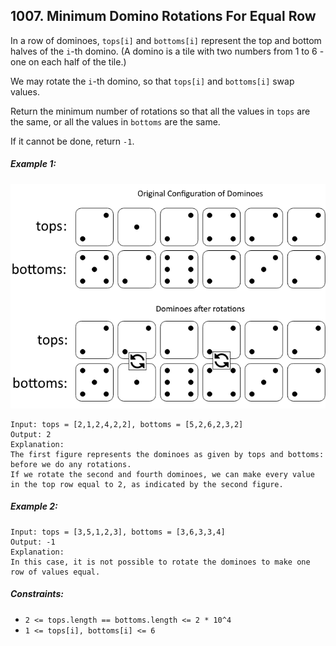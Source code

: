 ## 1007. Minimum Domino Rotations For Equal Row

In a row of dominoes, ```tops[i]``` and ```bottoms[i]``` represent the top and bottom halves of the ```i```-th domino. (A domino is a tile with two numbers from 1 to 6 - one on each half of the tile.)

We may rotate the ```i```-th domino, so that ```tops[i]``` and ```bottoms[i]``` swap values.

Return the minimum number of rotations so that all the values in ```tops``` are the same, or all the values in ```bottoms``` are the same.

If it cannot be done, return ```-1```.

##### Example 1:

![Example 1](images/example1.png)

```
Input: tops = [2,1,2,4,2,2], bottoms = [5,2,6,2,3,2]
Output: 2
Explanation:
The first figure represents the dominoes as given by tops and bottoms: before we do any rotations.
If we rotate the second and fourth dominoes, we can make every value in the top row equal to 2, as indicated by the second figure.
```
##### Example 2:
```
Input: tops = [3,5,1,2,3], bottoms = [3,6,3,3,4]
Output: -1
Explanation:
In this case, it is not possible to rotate the dominoes to make one row of values equal.
```

##### Constraints:

* ```2 <= tops.length == bottoms.length <= 2 * 10^4```
* ```1 <= tops[i], bottoms[i] <= 6```